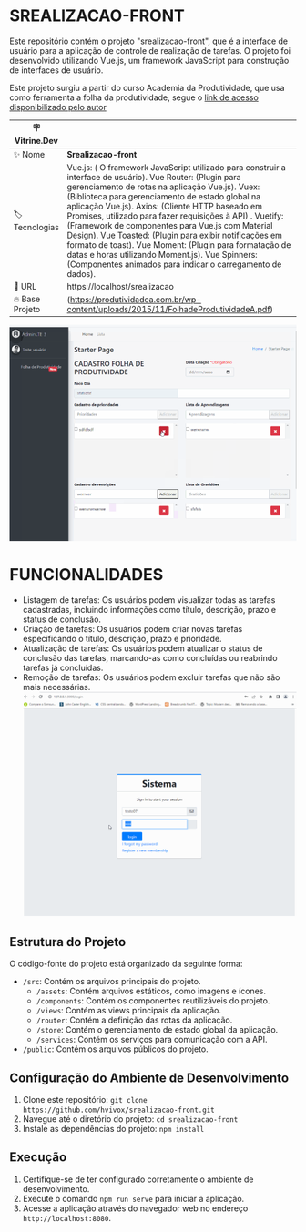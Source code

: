 # SREALIZACAO-FRONT

Este repositório contém o projeto "srealizacao-front", que é a interface de usuário para a aplicação
de controle de realização de tarefas. O projeto foi desenvolvido utilizando Vue.js, 
um framework JavaScript para construção de interfaces de usuário.

Este projeto surgiu a partir do curso Academia da Produtividade, que usa como ferramenta a
folha da produtividade, segue
o [link de acesso disponibilizado pelo autor](https://produtividadea.com.br/wp-content/uploads/2015/11/FolhadeProdutividadeA.pdf)

| :placard: Vitrine.Dev |                                                                                                                                                                                                                                                                                                                                                                                                                                                                                                                                                                                                                          |
|-----------------------|--------------------------------------------------------------------------------------------------------------------------------------------------------------------------------------------------------------------------------------------------------------------------------------------------------------------------------------------------------------------------------------------------------------------------------------------------------------------------------------------------------------------------------------------------------------------------------------------------------------------------|
| :sparkles: Nome       | **Srealizacao-front**                                                                                                                                                                                                                                                                                                                                                                                                                                                                                                                                                                                                    |
| :label: Tecnologias   | Vue.js: ( O framework JavaScript utilizado para construir a interface de usuário). Vue Router: (Plugin para gerenciamento de rotas na aplicação Vue.js). Vuex: (Biblioteca para gerenciamento de estado global na aplicação Vue.js). Axios: (Cliente HTTP baseado em Promises, utilizado para fazer requisições à API) . Vuetify: (Framework de componentes para Vue.js com Material Design). Vue Toasted: (Plugin para exibir notificações em formato de toast). Vue Moment: (Plugin para formatação de datas e horas utilizando Moment.js). Vue Spinners: (Componentes animados para indicar o carregamento de dados). |
| :rocket: URL          | https://localhost/srealizacao                                                                                                                                                                                                                                                                                                                                                                                                                                                                                                                                                                                            |
| :fire: Base Projeto   | (https://produtividadea.com.br/wp-content/uploads/2015/11/FolhadeProdutividadeA.pdf)                                                                                                                                                                                                                                                                                                                                                                                                                                                                                                                                     |

<!-- Inserir imagem com a #vitrinedev ao final do link -->
![](https://github.com/hvivox/srealizacao-front/blob/main/capa-proejto.png?raw=true#vitrinedev)

<!-- ############################################################################## --> 


# FUNCIONALIDADES
- Listagem de tarefas: Os usuários podem visualizar todas as tarefas cadastradas, incluindo informações como título, descrição, prazo e status de conclusão.
- Criação de tarefas: Os usuários podem criar novas tarefas especificando o título, descrição, prazo e prioridade.
- Atualização de tarefas: Os usuários podem atualizar o status de conclusão das tarefas, marcando-as como concluídas ou reabrindo tarefas já concluídas.
- Remoção de tarefas: Os usuários podem excluir tarefas que não são mais necessárias.
  ![](https://github.com/hvivox/srealizacao-front/blob/main/SISTEMA_VUEJS.gif?raw=true?text=srealizacao_gif)


## Estrutura do Projeto
O código-fonte do projeto está organizado da seguinte forma:
- `/src`: Contém os arquivos principais do projeto.
    - `/assets`: Contém arquivos estáticos, como imagens e ícones.
    - `/components`: Contém os componentes reutilizáveis do projeto.
    - `/views`: Contém as views principais da aplicação.
    - `/router`: Contém a definição das rotas da aplicação.
    - `/store`: Contém o gerenciamento de estado global da aplicação.
    - `/services`: Contém os serviços para comunicação com a API.
- `/public`: Contém os arquivos públicos do projeto.

## Configuração do Ambiente de Desenvolvimento
1. Clone este repositório: `git clone https://github.com/hvivox/srealizacao-front.git`
2. Navegue até o diretório do projeto: `cd srealizacao-front`
3. Instale as dependências do projeto: `npm install`

## Execução
1. Certifique-se de ter configurado corretamente o ambiente de desenvolvimento.
2. Execute o comando `npm run serve` para iniciar a aplicação.
3. Acesse a aplicação através do navegador web no endereço `http://localhost:8080`.

